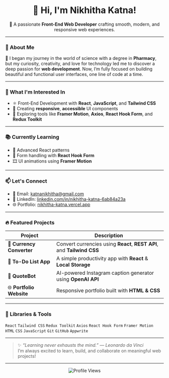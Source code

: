 <h1 align="center">👋 Hi, I'm Nikhitha Katna!</h1>
<p align="center">🌟 A passionate <strong>Front-End Web Developer</strong> crafting smooth, modern, and responsive web experiences.</p>

---

### 💫 About Me
🧪 I began my journey in the world of science with a degree in **Pharmacy**, but my curiosity, creativity, and love for technology led me to discover a deep passion for **web development**. Now, I’m fully focused on building beautiful and functional user interfaces, one line of code at a time.

---

### 👀 What I'm Interested In
- ⚛️ Front-End Development with **React**, **JavaScript**, and **Tailwind CSS**
- 🎨 Creating **responsive**, **accessible** UI components
- 🧰 Exploring tools like **Framer Motion**, **Axios**, **React Hook Form**, and **Redux Toolkit**

---

### 📚 Currently Learning
- 🧠 Advanced React patterns
- 📝 Form handling with **React Hook Form**
- 🎞️ UI animations using **Framer Motion**

---

### 📫 Let's Connect
- 📧 Email: [katnanikhitha@gmail.com](mailto:katnanikhitha@gmail.com)  
- 💼 LinkedIn: [linkedin.com/in/nikhitha-katna-6ab84a23a](https://www.linkedin.com/in/nikhitha-katna-6ab84a23a/)  
- 🌐 Portfolio: [nikhitha-katna.vercel.app](https://nikhitha-katna.vercel.app/)

---

### 🔥 Featured Projects
| Project | Description |
|--------|-------------|
| 🔄 **Currency Converter** | Convert currencies using **React**, **REST API**, and **Tailwind CSS** |
| 📝 **To-Do List App** | A simple productivity app with **React** & **Local Storage** |
| 🤖 **QuoteBot** | AI-powered Instagram caption generator using **OpenAI API** |
| 🌐 **Portfolio Website** | Responsive portfolio built with **HTML & CSS** |

---

### 🧰 Libraries & Tools
`React` `Tailwind CSS` `Redux Toolkit` `Axios` `React Hook Form` `Framer Motion`  
`HTML` `CSS` `JavaScript` `Git` `GitHub` `Appwrite`

---

> ✨ *“Learning never exhausts the mind.” — Leonardo da Vinci*  
> I’m always excited to learn, build, and collaborate on meaningful web projects!

---

<p align="center">
  <img src="https://komarev.com/ghpvc/?username=Nikhitha-katna&style=flat-square&color=blue" alt="Profile Views" />
</p>


<!---
Nikhitha-katna/Nikhitha-katna is a ✨ special ✨ repository because its `README.md` (this file) appears on your GitHub profile.
You can click the Preview link to take a look at your changes.
--->
